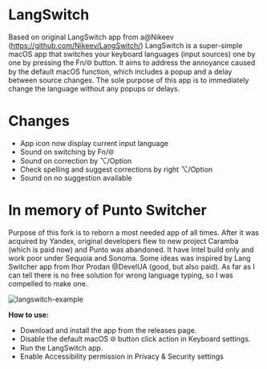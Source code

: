 # LangSwitch
Based on original LangSwitch app from a@Nikeev (https://github.com/Nikeev/LangSwitch/)
LangSwitch is a super-simple macOS app that switches your keyboard languages (input sources) one by one by pressing the Fn/🌐 button. It aims to address the annoyance caused by the default macOS function, which includes a popup and a delay between source changes. The sole purpose of this app is to immediately change the language without any popups or delays.

# Changes
- App icon now display current input language
- Sound on switching by Fn/🌐 
- Sound on correction by ⌥/Option
- Check spelling and suggest corrections by right ⌥/Option
- Sound on no suggestion available

# In memory of Punto Switcher
Purpose of this fork is to reborn a most needed app of all times. After it was acquired by Yandex, original developers flew to new project Caramba (which is paid now) and Punto was abandoned. It have Intel build only and work poor under Sequoia and Sonoma. Some ideas was inspired by Lang Switcher app from Ihor Prodan @DevelUA (good, but also paid). As far as I can tell there is no free solution for wrong language typing, so I was compelled to make one.

![langswitch-example](https://github.com/Nikeev/LangSwitch/assets/1555773/2850313a-f70d-4f76-b629-3d5798754f86)

**How to use:**
- Download and install the app from the releases page.
- Disable the default macOS 🌐 button click action in Keyboard settings.
- Run the LangSwitch app.
- Enable Accessibility permission in Privacy & Security settings

